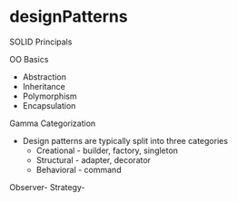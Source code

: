 # designPatterns

SOLID Principals

OO Basics
* Abstraction
* Inheritance
* Polymorphism
* Encapsulation

Gamma Categorization
* Design patterns are typically split into three categories
    * Creational - builder, factory, singleton
    * Structural - adapter, decorator
    * Behavioral - command

Observer-
Strategy-